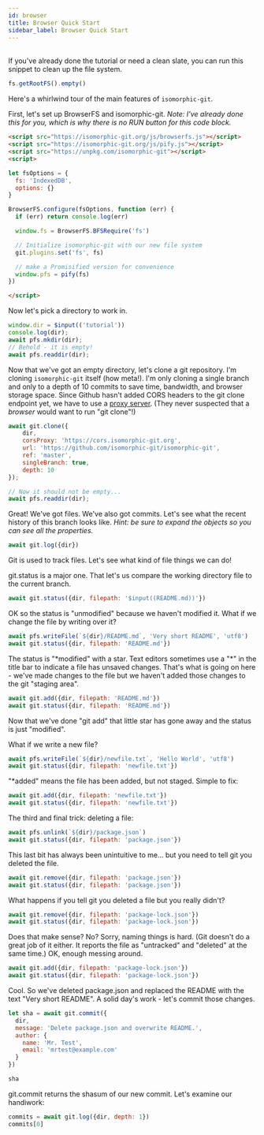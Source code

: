 ```yaml
---
id: browser
title: Browser Quick Start
sidebar_label: Browser Quick Start
---
```


<br>
<aside>
If you've already done the tutorial or need a clean slate, you can run this snippet to clean up the file system.

```js live
fs.getRootFS().empty()
```
</aside>

Here's a whirlwind tour of the main features of `isomorphic-git`.

First, let's set up BrowserFS and isomorphic-git. *Note: I've already done this for you, which is why there is no RUN button for this code block.*

```html
<script src="https://isomorphic-git.org/js/browserfs.js"></script>
<script src="https://isomorphic-git.org/js/pify.js"></script>
<script src="https://unpkg.com/isomorphic-git"></script>
<script>

let fsOptions = {
  fs: 'IndexedDB',
  options: {}
}

BrowserFS.configure(fsOptions, function (err) {
  if (err) return console.log(err)

  window.fs = BrowserFS.BFSRequire('fs')

  // Initialize isomorphic-git with our new file system
  git.plugins.set('fs', fs)

  // make a Promisified version for convenience
  window.pfs = pify(fs) 
})

</script>
```

Now let's pick a directory to work in.

```js live
window.dir = $input(('tutorial'))
console.log(dir);
await pfs.mkdir(dir);
// Behold - it is empty!
await pfs.readdir(dir);
```

Now that we've got an empty directory, let's clone a git repository.
I'm cloning `isomorphic-git` itself (how meta!).
I'm only cloning a single branch and only to a depth of 10 commits to save time, bandwidth, and browser storage space.
Since Github hasn't added CORS headers to the git clone endpoint yet, we have to use a [proxy server](https://cors.isomorphic-git.org/).
(They never suspected that a *browser* would want to run "git clone"!)

```js live
await git.clone({
    dir,
    corsProxy: 'https://cors.isomorphic-git.org',
    url: 'https://github.com/isomorphic-git/isomorphic-git',
    ref: 'master',
    singleBranch: true,
    depth: 10
});

// Now it should not be empty...
await pfs.readdir(dir);
```

Great! We've got files. We've also got commits.
Let's see what the recent history of this branch looks like.
*Hint: be sure to expand the objects so you can see all the properties.*

```js live
await git.log({dir})
```

Git is used to track files. Let's see what kind of file things we can do!

git.status is a major one. That let's us compare the working directory file to the current branch.

```js live
await git.status({dir, filepath: '$input((README.md))'})
```

OK so the status is "unmodified" because we haven't modified it.
What if we change the file by writing over it?

```js live
await pfs.writeFile(`${dir}/README.md`, 'Very short README', 'utf8')
await git.status({dir, filepath: 'README.md'})
```

The status is "\*modified" with a star.
Text editors sometimes use a "\*" in the title bar to indicate a file has unsaved changes.
That's what is going on here - we've made changes to the file but we haven't added those changes to the git "staging area".

```js live
await git.add({dir, filepath: 'README.md'})
await git.status({dir, filepath: 'README.md'})
```

Now that we've done "git add" that little star has gone away and the status is just "modified".

What if we write a new file?

```js live
await pfs.writeFile(`${dir}/newfile.txt`, 'Hello World', 'utf8')
await git.status({dir, filepath: 'newfile.txt'})
```

"\*added" means the file has been added, but not staged. Simple to fix:

```js live
await git.add({dir, filepath: 'newfile.txt'})
await git.status({dir, filepath: 'newfile.txt'})
```

The third and final trick: deleting a file:

```js live
await pfs.unlink(`${dir}/package.json`)
await git.status({dir, filepath: 'package.json'})
```

This last bit has always been unintuitive to me... but you need to tell git you deleted the file.
```js live
await git.remove({dir, filepath: 'package.json'})
await git.status({dir, filepath: 'package.json'})
```

What happens if you tell git you deleted a file but you really didn't?

```js live
await git.remove({dir, filepath: 'package-lock.json'})
await git.status({dir, filepath: 'package-lock.json'})
```

Does that make sense? No? Sorry, naming things is hard. (Git doesn't do a great job of it either.
It reports the file as "untracked" and "deleted" at the same time.) OK, enough messing around.

```js live
await git.add({dir, filepath: 'package-lock.json'})
await git.status({dir, filepath: 'package-lock.json'})
```

Cool. So we've deleted package.json and replaced the README with the text "Very short README".
A solid day's work - let's commit those changes.

```js live
let sha = await git.commit({
  dir,
  message: 'Delete package.json and overwrite README.',
  author: {
    name: 'Mr. Test',
    email: 'mrtest@example.com'
  }
})

sha
```

git.commit returns the shasum of our new commit. Let's examine our handiwork:

```js live
commits = await git.log({dir, depth: 1})
commits[0]
```

<!--
I just had a brilliant idea. What if instead of starting out cloning `isomorphic-git`
I had you the user create a new Github repo at the beginning with a default 'LICENSE.md' and 'README.md'?
Then we could actually push the changes we've made here in this last step.

When you create the repo, I'll have to add instructions for creating an access token for that repo so
you can push the results. Wait, Github doesn't allow you to specify write permissions for an individual repo?
Grr now they'll have to create an organization... wait that's a permanent name thing... ugh. I need
to build a bot to automate this thing. It can create the repo, then give *you* access to it. Or something.
-->
